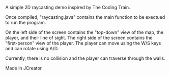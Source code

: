A simple 2D raycasting demo inspired by The Coding Train.

Once compiled, "raycasting.java" contains the main function to be exectued to run the program.

On the left side of the screen contains the "top-down" view of the map, the player, and their line of sight. 
The right side of the screen contains the "first-person" view of the player. 
The player can move using the W/S keys and can rotate using A/D.

Currently, there is no collision and the player can traverse through the walls.

Made in JCreator
